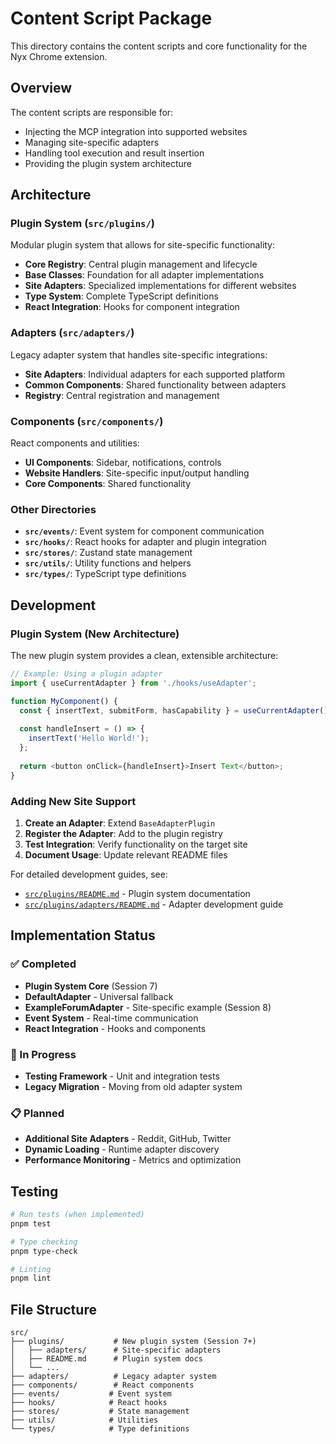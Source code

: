 # Content Script Package

This directory contains the content scripts and core functionality for the Nyx Chrome extension.

## Overview

The content scripts are responsible for:
- Injecting the MCP integration into supported websites
- Managing site-specific adapters
- Handling tool execution and result insertion
- Providing the plugin system architecture

## Architecture

### Plugin System (`src/plugins/`)
Modular plugin system that allows for site-specific functionality:

- **Core Registry**: Central plugin management and lifecycle
- **Base Classes**: Foundation for all adapter implementations  
- **Site Adapters**: Specialized implementations for different websites
- **Type System**: Complete TypeScript definitions
- **React Integration**: Hooks for component integration

### Adapters (`src/adapters/`)
Legacy adapter system that handles site-specific integrations:

- **Site Adapters**: Individual adapters for each supported platform
- **Common Components**: Shared functionality between adapters
- **Registry**: Central registration and management

### Components (`src/components/`)
React components and utilities:

- **UI Components**: Sidebar, notifications, controls
- **Website Handlers**: Site-specific input/output handling  
- **Core Components**: Shared functionality

### Other Directories

- **`src/events/`**: Event system for component communication
- **`src/hooks/`**: React hooks for adapter and plugin integration
- **`src/stores/`**: Zustand state management
- **`src/utils/`**: Utility functions and helpers
- **`src/types/`**: TypeScript type definitions

## Development

### Plugin System (New Architecture)

The new plugin system provides a clean, extensible architecture:

```typescript
// Example: Using a plugin adapter
import { useCurrentAdapter } from './hooks/useAdapter';

function MyComponent() {
  const { insertText, submitForm, hasCapability } = useCurrentAdapter();
  
  const handleInsert = () => {
    insertText('Hello World!');
  };
  
  return <button onClick={handleInsert}>Insert Text</button>;
}
```

### Adding New Site Support

1. **Create an Adapter**: Extend `BaseAdapterPlugin`
2. **Register the Adapter**: Add to the plugin registry
3. **Test Integration**: Verify functionality on the target site
4. **Document Usage**: Update relevant README files

For detailed development guides, see:
- [`src/plugins/README.md`](src/plugins/README.md) - Plugin system documentation
- [`src/plugins/adapters/README.md`](src/plugins/adapters/README.md) - Adapter development guide

## Implementation Status

### ✅ Completed
- **Plugin System Core** (Session 7)
- **DefaultAdapter** - Universal fallback
- **ExampleForumAdapter** - Site-specific example (Session 8)
- **Event System** - Real-time communication
- **React Integration** - Hooks and components

### 🔄 In Progress  
- **Testing Framework** - Unit and integration tests
- **Legacy Migration** - Moving from old adapter system

### 📋 Planned
- **Additional Site Adapters** - Reddit, GitHub, Twitter
- **Dynamic Loading** - Runtime adapter discovery
- **Performance Monitoring** - Metrics and optimization

## Testing

```bash
# Run tests (when implemented)
pnpm test

# Type checking
pnpm type-check

# Linting
pnpm lint
```

## File Structure

```
src/
├── plugins/           # New plugin system (Session 7+)
│   ├── adapters/      # Site-specific adapters
│   ├── README.md      # Plugin system docs
│   └── ...
├── adapters/          # Legacy adapter system
├── components/        # React components
├── events/           # Event system
├── hooks/            # React hooks
├── stores/           # State management
├── utils/            # Utilities
└── types/            # Type definitions
```
